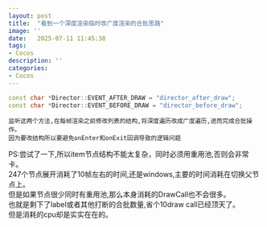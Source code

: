```yaml
---
layout: post
title:  "看到一个深度渲染临时改广度渲染的合批思路"
image: ''
date:   2025-07-11 11:45:38
tags:
- Cocos
description: ''
categories: 
- Cocos
---
```

```c++
const char *Director::EVENT_AFTER_DRAW = "director_after_draw";
const char *Director::EVENT_BEFORE_DRAW = "director_before_draw";
```
```
监听这两个方法,在每帧渲染之前修改列表的结构,将深度遍历改成广度遍历,进而完成合批操作。
因为要改结构所以要避免onEnter和onExit回调导致的逻辑问题
```
PS:尝试了一下,所以item节点结构不能太复杂，同时必须用重用池,否则会非常卡。  
247个节点展开消耗了10帧左右的时间,还是windows,主要的时间消耗在切换父节点上。  
但是如果节点很少同时有重用池,那么本身消耗的DrawCall也不会很多。  
也就是剩下了label或者其他打断的合批数量,省个10draw call已经顶天了。  
但是消耗的cpu却是实实在在的。
